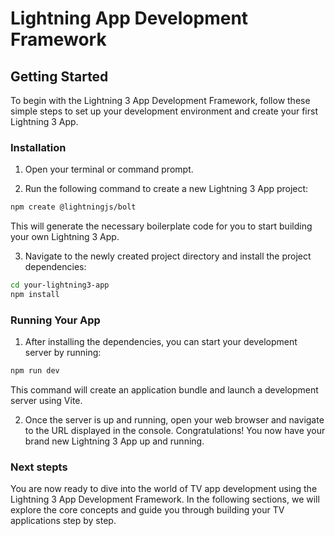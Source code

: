 
# Lightning App Development Framework

## Getting Started

To begin with the Lightning 3 App Development Framework, follow these simple steps to set up your development environment and create your first Lightning 3 App.

### Installation

1. Open your terminal or command prompt.

2. Run the following command to create a new Lightning 3 App project:

```bash
npm create @lightningjs/bolt
```

This will generate the necessary boilerplate code for you to start building your own Lightning 3 App.

3. Navigate to the newly created project directory and install the project dependencies:

```bash
cd your-lightning3-app
npm install
```

### Running Your App

1. After installing the dependencies, you can start your development server by running:

```bash
npm run dev
```

This command will create an application bundle and launch a development server using Vite.

2. Once the server is up and running, open your web browser and navigate to the URL displayed in the console. Congratulations! You now have your brand new Lightning 3 App up and running.

### Next stepts

You are now ready to dive into the world of TV app development using the Lightning 3 App Development Framework. In the following sections, we will explore the core concepts and guide you through building your TV applications step by step.
